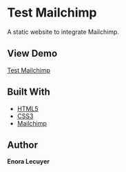 # Test Mailchimp

A static website to integrate Mailchimp.

## View Demo

[Test Mailchimp](https://enoralecuyer.github.io/testmailchimp/)

## Built With

* [HTML5](https://en.wikipedia.org/wiki/HTML5)
* [CSS3](https://en.wikipedia.org/wiki/Cascading_Style_Sheets#CSS_3)
* [Mailchimp](https://mailchimp.com/)

## Author

**Enora Lecuyer** 

